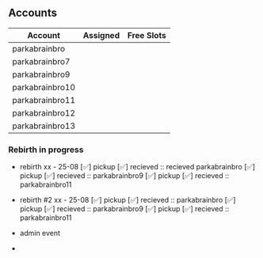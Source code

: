 ## Accounts

| Account           | Assigned      | Free Slots |
|-------------------|---------------|------------|
| parkabrainbro     |               |            |
| parkabrainbro7    |               |            |
| parkabrainbro9    |               |            |
| parkabrainbro10   |               |            |
| parkabrainbro11   |               |            |
| parkabrainbro12   |               |            |
| parkabrainbro13   |               |            |


### Rebirth in progress

- rebirth xx - 25-08
[✅] pickup [✅] recieved :: recieved parkabrainbro
[✅] pickup [✅] recieved :: parkabrainbro9
[✅] pickup [✅] recieved :: parkabrainbro11

- rebirth #2 xx - 25-08
[✅] pickup [✅] recieved :: parkabrainbro
[✅] pickup [✅] recieved :: parkabrainbro9
[✅] pickup [✅] recieved :: parkabrainbro11

- admin event
- 
